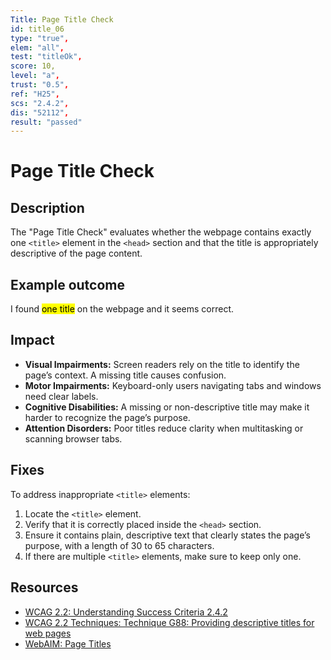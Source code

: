 ```yaml
---
Title: Page Title Check
id: title_06
type: "true",
elem: "all",
test: "titleOk",
score: 10,
level: "a",
trust: "0.5",
ref: "H25",
scs: "2.4.2",
dis: "52112",
result: "passed"
---
```


# Page Title Check

## Description

The "Page Title Check" evaluates whether the webpage contains exactly one <code>&lt;title&gt;</code> element in the <code>&lt;head&gt;</code> section and that the title is appropriately descriptive of the page content.

## Example outcome

I found <mark>one title</mark> on the webpage and it seems correct.

## Impact

- **Visual Impairments:** Screen readers rely on the title to identify the page’s context. A missing title causes confusion.
- **Motor Impairments:** Keyboard-only users navigating tabs and windows need clear labels.
- **Cognitive Disabilities:** A missing or non-descriptive title may make it harder to recognize the page’s purpose.
- **Attention Disorders:** Poor titles reduce clarity when multitasking or scanning browser tabs.

## Fixes

To address inappropriate <code>&lt;title&gt;</code> elements:

1. Locate the <code>&lt;title&gt;</code> element.
2. Verify that it is correctly placed inside the <code>&lt;head&gt;</code> section.
3. Ensure it contains plain, descriptive text that clearly states the page’s purpose, with a length of 30 to 65 characters. 
4. If there are multiple <code>&lt;title&gt;</code> elements, make sure to keep only one.

## Resources

- [WCAG 2.2: Understanding Success Criteria 2.4.2](https://www.w3.org/WAI/WCAG22/Understanding/page-titled)
- [WCAG 2.2 Techniques: Technique G88: Providing descriptive titles for web pages](https://www.w3.org/WAI/WCAG22/Techniques/general/G88)
- [WebAIM: Page Titles](https://webaim.org/techniques/pagetitle/)
